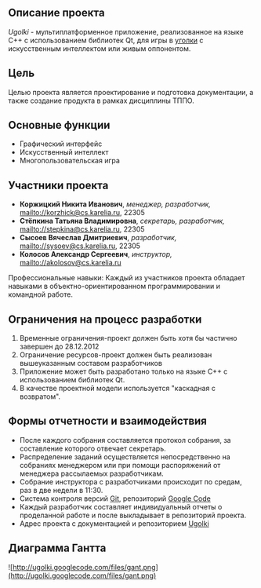 ## Описание проекта ##
_Ugolki_ - мультиплатформенное приложение, реализованное на языке С++ с использованием библиотек Qt,
для игры в [уголки](http://ru.wikipedia.org/wiki/%D0%A3%D0%B3%D0%BE%D0%BB%D0%BA%D0%B8) с искусственным интеллектом или живым оппонентом.

## Цель ##
Целью проекта является проектирование и подготовка документации, а также создание продукта в рамках дисциплины ТППО.

## Основные функции ##
  * Графический интерфейс
  * Искусственный интеллект
  * Многопользовательская игра

## Участники проекта ##
  * **Коржицкий Никита Иванович**, _менеджер, разработчик,_ [mailto://korzhick@cs.karelia.ru](mailto://korzhick@cs.karelia.ru), 22305
  * **Стёпкина Татьяна Владимировна**, _секретарь, разработчик,_ [mailto://stepkina@cs.karelia.ru](mailto://stepkina@cs.karelia.ru), 22305
  * **Сысоев Вячеслав Дмитриевич**, _разработчик,_ [mailto://sysoev@cs.karelia.ru](mailto://sysoev@cs.karelia.ru), 22305
  * **Колосов Александр Сергеевич**, _инструктор,_ [mailto://akolosov@cs.karelia.ru](mailto://akolosov@cs.karelia.ru)

Профессиональные навыки:
Каждый из участников проекта обладает навыками в объектно-ориентированном программировании и командной работе.

## Ограничения на процесс разработки ##
  1. Временные ограничения-проект должен быть хотя бы частично завершен до 28.12.2012
  1. Ограничение ресурсов-проект должен быть реализован вышеуказанным составом разработчиков
  1. Приложение может быть разработано только на языке C++ с использованием библиотек Qt.
  1. В качестве проектной модели используется "каскадная с возвратом".

## Формы отчетности и взаимодействия ##

  * После каждого собрания составляется протокол собрания, за составление которого отвечает секретарь.
  * Распределение заданий осуществляется непосредственно на собраниях менеджером или при помощи распоряжений от менеджера рассылаемых разработчикам.
  * Собрание инструктора с разработчиками происходит по средам, раз в две недели в 11:30.
  * Система контроля версий [Git](http://git-scm.com/), репозиторий [Google Code](https://code.google.com/p/ugolki/)
  * Каждый разработчик составляет индивидуальный отчеты о проделанной работе и после выкладывает в репозиторий проекта.
  * Адрес проекта с документацией и репозиторием [Ugolki](https://code.google.com/p/ugolki)

## Диаграмма Гантта ##
![http://ugolki.googlecode.com/files/gant.png](http://ugolki.googlecode.com/files/gant.png)